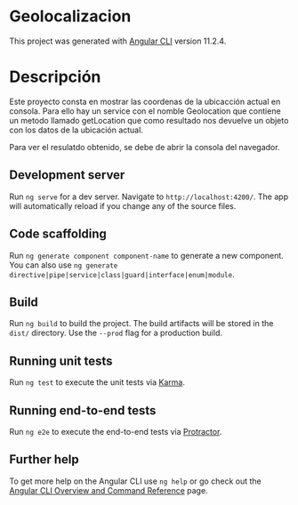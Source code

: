 # Geolocalizacion

This project was generated with [Angular CLI](https://github.com/angular/angular-cli) version 11.2.4.

# Descripción

Este proyecto consta en mostrar las coordenas de la ubicacción actual en consola.
Para ello hay un service con el nomble Geolocation que contiene un metodo llamado getLocation que como resultado nos devuelve un objeto
con los datos de la ubicación actual.

Para ver el resulatdo obtenido, se debe de abrir la consola del navegador.


## Development server

Run `ng serve` for a dev server. Navigate to `http://localhost:4200/`. The app will automatically reload if you change any of the source files.

## Code scaffolding

Run `ng generate component component-name` to generate a new component. You can also use `ng generate directive|pipe|service|class|guard|interface|enum|module`.

## Build

Run `ng build` to build the project. The build artifacts will be stored in the `dist/` directory. Use the `--prod` flag for a production build.

## Running unit tests

Run `ng test` to execute the unit tests via [Karma](https://karma-runner.github.io).

## Running end-to-end tests

Run `ng e2e` to execute the end-to-end tests via [Protractor](http://www.protractortest.org/).

## Further help

To get more help on the Angular CLI use `ng help` or go check out the [Angular CLI Overview and Command Reference](https://angular.io/cli) page.
